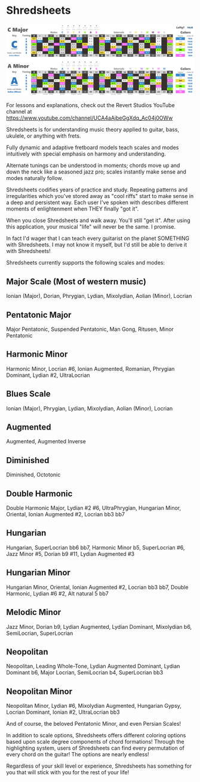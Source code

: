 # Shredsheets

![alt text](https://github.com/Adam-Carstensen/Shredsheets/blob/master/versions/Shredsheets%20v2.2.1.png "Shredsheets Excel v2.2.1")

For lessons and explanations, check out the Revert Studios YouTube channel at https://www.youtube.com/channel/UCA4aAjbeGgXdq_Ac04j0OWw

Shredsheets is for understanding music theory applied to guitar, bass, ukulele, or anything with frets.  

Fully dynamic and adaptive fretboard models teach scales and modes intuitively with special emphasis on harmony and understanding.

Alternate tunings can be understood in moments; chords move up and down the neck like a seasoned jazz pro; scales instantly make sense and modes naturally follow.

Shredsheets codifies years of practice and study.  Repeating patterns and irregularities which you've stored away as "cool riffs" start to make sense in a deep and persistent way.  Each user I've spoken with describes different moments of enlightenment when THEY finally "got it".  

When you close Shredsheets and walk away.  You'll still "get it".  After using this application, your musical "life" will never be the same.  I promise.

In fact I'd wager that I can teach every guitarist on the planet SOMETHING with Shredsheets.  I may not know it myself, but I'd still be able to derive it with Shredsheets!

Shredsheets currently supports the following scales and modes:

## Major Scale (Most of western music)
Ionian (Major), Dorian, Phrygian, Lydian, Mixolydian, Aolian (Minor), Locrian

## Pentatonic Major
Major Pentatonic, Suspended Pentatonic, Man Gong, Ritusen, Minor Pentatonic

## Harmonic Minor
Harmonic Minor, Locrian #6, Ionian Augmented, Romanian, Phrygian Dominant, Lydian #2, UltraLocrian

## Blues Scale
Ionian (Major), Phrygian, Lydian, Mixolydian, Aolian (Minor), Locrian

## Augmented
Augmented, Augmented Inverse

## Diminished
Diminished, Octotonic

## Double Harmonic
Double Harmonic Major, Lydian #2 #6, UltraPhrygian, Hungarian Minor, Oriental, Ionian Augmented #2, Locrian bb3 bb7

## Hungarian
Hungarian, SuperLocrian bb6 bb7, Harmonic Minor b5, SuperLocrian #6, Jazz Minor #5, Dorian b9 #11, Lydian Augmented #3

## Hungarian Minor
Hungarian Minor, Oriental, Ionian Augmented #2, Locrian bb3 bb7, Double Harmonic, Lydian #6 #2, Alt natural 5 bb7

## Melodic Minor
Jazz Minor, Dorian b9, Lydian Augmented, Lydian Dominant, Mixolydian b6, SemiLocrian, SuperLocrian

## Neopolitan
Neopolitan, Leading Whole-Tone, Lydian Augmented Dominant, Lydian Dominant b6, Major Locrian, SemiLocrian b4, SuperLocrian bb3

## Neopolitan Minor
Neopolitan Minor, Lydian #6, Mixolydian Augmented, Hungarian Gypsy, Locrian Dominant, Ionian #2, UltraLocrian bb3

And of course, the beloved Pentatonic Minor, and even Persian Scales!

In addition to scale options, Shredsheets offers different coloring options based upon scale degree components of chord formations!  Through the highlighting system, users of Shredsheets can find every permutation of every chord on the guitar!  The options are nearly endless!

Regardless of your skill level or experience, Shredsheets has something for you that will stick with you for the rest of your life!
